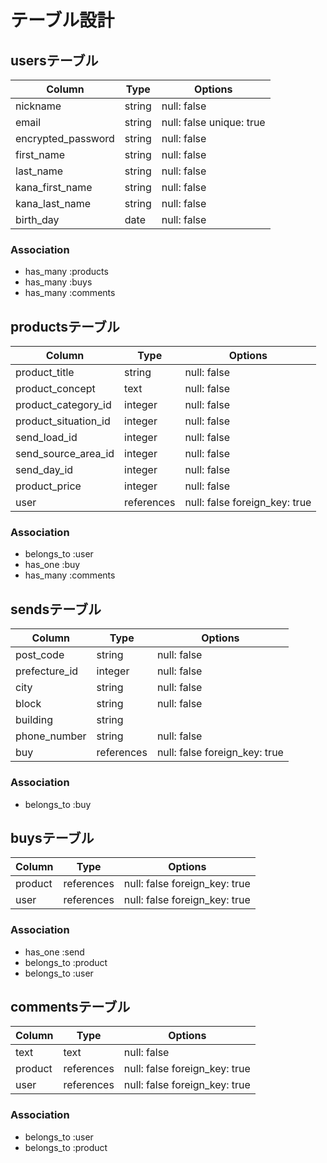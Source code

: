 # テーブル設計


## usersテーブル

|       Column       |     Type     |             Options            |
| ------------------ | ------------ | ------------------------------ |
| nickname           |    string    | null: false                    |
| email              |    string    | null: false  unique: true      |
| encrypted_password |    string    | null: false                    |
| first_name         |    string    | null: false                    |
| last_name          |    string    | null: false                    |
| kana_first_name    |    string    | null: false                    |
| kana_last_name     |    string    | null: false                    |
| birth_day          |    date      | null: false                    |

### Association
- has_many :products
- has_many :buys
- has_many :comments




## productsテーブル

|        Column        |     Type     |             Options            |
| -------------------- | ------------ | ------------------------------ |
| product_title        |    string    | null: false                    |
| product_concept      |     text     | null: false                    |
| product_category_id  |    integer   | null: false                    |
| product_situation_id |    integer   | null: false                    |
| send_load_id         |    integer   | null: false                    |
| send_source_area_id  |    integer   | null: false                    |
| send_day_id          |    integer   | null: false                    |
| product_price        |    integer   | null: false                    |
| user                 |  references  | null: false  foreign_key: true |

### Association
- belongs_to :user
- has_one :buy
- has_many :comments




## sendsテーブル

|       Column       |     Type     |             Options            |
| ------------------ | ------------ | ------------------------------ |
| post_code          |    string    | null: false                    |
| prefecture_id      |    integer   | null: false                    |
| city               |    string    | null: false                    |
| block              |    string    | null: false                    |
| building           |    string    |                                |
| phone_number       |    string    | null: false                    |
| buy                |  references  | null: false  foreign_key: true |

### Association
- belongs_to :buy




## buysテーブル

|       Column       |     Type     |             Options            |
| ------------------ | ------------ | ------------------------------ |
| product            |  references  | null: false  foreign_key: true |
| user               |  references  | null: false  foreign_key: true |

### Association
- has_one :send
- belongs_to :product
- belongs_to :user




## commentsテーブル

|       Column       |     Type     |             Options            |
| ------------------ | ------------ | ------------------------------ |
| text               |     text     | null: false                    |
| product            |  references  | null: false  foreign_key: true |
| user               |  references  | null: false  foreign_key: true |

### Association
- belongs_to :user
- belongs_to :product
